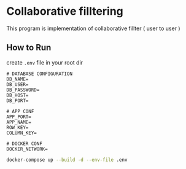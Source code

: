 # Collaborative filltering

This program is implementation of collaborative fillter ( user to user )

## How to Run

create `.env` file in your root dir

```.env
# DATABASE CONFIGURATION
DB_NAME=
DB_USER=
DB_PASSWORD=
DB_HOST=
DB_PORT=

# APP CONF
APP_PORT=
APP_NAME=
ROW_KEY=
COLUMN_KEY=

# DOCKER CONF
DOCKER_NETWORK=
```

```bash
docker-compose up --build -d --env-file .env
```